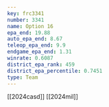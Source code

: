 ```yaml
---
key: frc3341
number: 3341
name: Option 16
epa_end: 19.88
auto_epa_end: 8.67
teleop_epa_end: 9.9
endgame_epa_end: 1.31
winrate: 0.6087
district_epa_rank: 459
district_epa_percentile: 0.7451
type: Team
---
```

[[2024casd]]
[[2024mil]]
